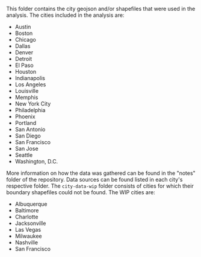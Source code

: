 This folder contains the city geojson and/or shapefiles that were used in the analysis. The cities included in the analysis are:

- Austin
- Boston
- Chicago
- Dallas
- Denver
- Detroit
- El Paso
- Houston
- Indianapolis
- Los Angeles
- Louisville
- Memphis
- New York City
- Philadelphia
- Phoenix
- Portland
- San Antonio
- San Diego
- San Francisco
- San Jose
- Seattle
- Washington, D.C.

More information on how the data was gathered can be found in the "notes" folder of the repository. Data sources can be found listed in each city's respective folder. The `city-data-wip` folder consists of cities for which their boundary shapefiles could not be found. The WIP cities are:
- Albuquerque
- Baltimore
- Charlotte
- Jacksonville
- Las Vegas
- Milwaukee
- Nashville 
- San Francisco
